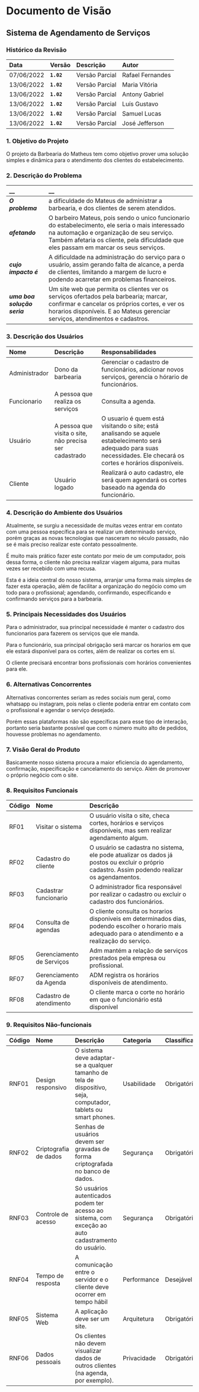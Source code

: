 # Documento de Visão

## Sistema de Agendamento de Serviços

### Histórico da Revisão 

|  Data  | Versão | Descrição | Autor |
|:-------|:-------|:----------|:------|
| 07/06/2022 |  **`1.02`** | Versão Parcial  | Rafael Fernandes |
| 13/06/2022 |  **`1.02`** | Versão Parcial  | Maria Vitória |
| 13/06/2022 |  **`1.02`** | Versão Parcial  | Antony Gabriel |
| 13/06/2022 |  **`1.02`** | Versão Parcial  | Luís Gustavo |
| 13/06/2022 |  **`1.02`** | Versão Parcial  | Samuel Lucas |
| 13/06/2022 |  **`1.02`** | Versão Parcial  | José Jefferson |



### 1. Objetivo do Projeto 

O projeto da Barbearia do Matheus tem como objetivo prover uma solução simples e dinâmica para o atendimento dos clientes do estabelecimento.

### 2. Descrição do Problema 

|         __        | __   |
|:------------------|:-----|
| **_O problema_**    | a dificuldade do Mateus de administrar a barbearia, e dos clientes de serem atendidos. |
| **_afetando_**      | O barbeiro Mateus, pois sendo o unico funcionario do estabelecimento, ele seria o mais interessado na automação e organização de seu serviço. Também afetaria os cliente, pela dificuldade que eles passam em marcar os seus serviços. |
| **_cujo impacto é_**| A dificuldade na administração do serviço para o usuário, assim gerando falta de alcance, a perda de clientes, limitando a margem de lucro e podendo acarretar em problemas financeiros.  |
| **_uma boa solução seria_** |Um site web que permita os clientes ver os serviços ofertados pela barbearia; marcar, confirmar e cancelar os próprios cortes, e ver os horarios disponíveis. E ao Mateus gerenciar serviços, atendimentos e cadastros.|




### 3. Descrição dos Usuários

| Nome | Descrição | Responsabilidades |
|:---  |:--- |:--- |
| Administrador  | Dono da barbearia | Gerenciar o cadastro de funcionários, adicionar novos serviços, gerencia o hórario de funcionários.	  |
| Funcionario | A pessoa que realiza os serviços | Consulta a agenda. |
| Usuário |  A pessoa que visita o site, não precisa ser cadastrado | O usuario é quem está visitando o site; está analisando se aquele estabelecimento será adequado para suas necessidades. Ele checará os cortes e horários disponíveis. |
| Cliente | Usuário logado | Realizará o auto cadastro, ele será quem agendará os cortes baseado na agenda do funcionário. |

### 4. Descrição do Ambiente dos Usuários

Atualmente, se surgiu a necessidade de muitas vezes entrar em contato com uma pessoa específica para se realizar um determinado serviço, porém graças as novas tecnologias que nasceram no século passado, não se é mais preciso realizar este contato pessoalmente. 

É muito mais prático fazer este contato por meio de um computador, pois dessa forma, o cliente não precisa realizar viagem alguma, para muitas vezes ser recebido com uma recusa.

Esta é a ideia central do nosso sistema, arranjar uma forma mais simples de fazer esta operação, além de facilitar a organização do negócio como um todo para o profissional; agendando, confirmando, especifícando e confirmando serviços para a barbearia.

### 5. Principais Necessidades dos Usuários

Para o administrador, sua principal necessidade é manter o cadastro dos funcionarios para fazerem os serviços que ele manda.

Para o funcionário, sua principal obrigação será marcar os horarios em que ele estará disponível para os cortes, além de realizar os cortes em sí.

O cliente precisará encontrar bons profissionais com horários convenientes para ele.

### 6.	Alternativas Concorrentes

Alternativas concorrentes seriam as redes sociais num geral, como whatsapp ou instagram, pois nelas o cliente poderia entrar em contato com o profissional e agendar o serviço desejado. 

Porém essas plataformas não são específicas para esse tipo de interação, portanto seria bastante possível que com o número muito alto de pedidos, houvesse problemas no agendamento.

### 7.	Visão Geral do Produto

Basicamente nosso sistema procura a maior eficiencia do agendamento, confirmação, especificação e cancelamento do serviço. Além de promover o próprio negócio com o site.

### 8. Requisitos Funcionais

| Código | Nome | Descrição |
|:---  |:--- |:--- |
| RF01 | Visitar o sistema | O usuário visita o site, checa cortes, horários e serviços disponíveis, mas sem realizar agendamento algum. |
| RF02 | Cadastro do cliente | O usuário se cadastra no sistema, ele pode atualizar os dados já postos ou excluir o próprio cadastro. Assim podendo realizar os agendamentos.   |
| RF03 | Cadastrar funcionario | O administrador fica responsável por realizar o cadastro ou excluir o cadastro dos funcionários. |
| RF04 | Consulta de agendas |  O cliente consulta os horarios disponiveis em determinados dias, podendo escolher o horario mais adequado para o atendimento e a realização do serviço. |
| RF05 | Gerenciamento de Serviços | Adm mantém a relação de serviços prestados pela empresa ou profissional. |
| RF07 | Gerenciamento da Agenda | ADM registra os horários disponíveis de atendimento. |
| RF08 | Cadastro de atendimento | O cliente marca o corte no horário em que o funcionário está disponível |

### 9. Requisitos Não-funcionais

 |Código | Nome | Descrição | Categoria | Classificação|
|:---  |:--- |:--- |:--- |:--- |
| RNF01 | Design responsivo | O sistema deve adaptar-se a qualquer tamanho de tela de dispositivo, seja, computador, tablets ou smart phones. | Usabilidade| Obrigatório |
| RNF02 | Criptografia de dados| Senhas de usuários devem ser gravadas de forma criptografada no banco de dados. | Segurança | Obrigatório |
| RNF03 | Controle de acesso | Só usuários autenticados podem ter acesso ao sistema, com exceção ao auto cadastramento do usuário. | Segurança | Obrigatório |
| RNF04 | Tempo de resposta |A comunicação entre o servidor e o cliente deve ocorrer em tempo hábil | Performance | Desejável |
| RNF05 | Sistema Web | A aplicação deve ser um site. | Arquitetura | Obrigatório |
| RNF06 | Dados pessoais | Os clientes não devem visualizar dados de outros clientes (na agenda, por exemplo). | Privacidade | Obrigatório |
